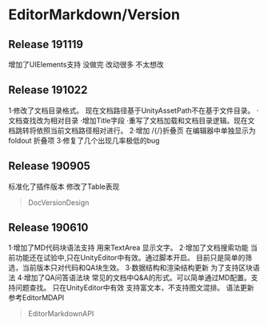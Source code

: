 ﻿# EditorMarkdown/Version

## Release 191119

增加了UIElements支持 没做完 改动很多 不太想改

## Release 191022

1·修改了文档目录格式。
现在文档路径基于UnityAssetPath不在基于文件目录。
·文档查找改为相对目录
·增加Title字段
·重写了文档加载和文档目录逻辑。现在文档跳转将依照当前文档路径相对进行。
2·增加 /{/}折叠页
在编辑器中单独显示为foldout 折叠项
3·修复了几个出现几率极低的bug

## Release 190905

标准化了插件版本
修改了Table表现
>DocVersionDesign

## Release 190610

1·增加了MD代码块语法支持
用来TextArea 显示文字。
2·增加了文档搜索功能
当前功能还在试验中,只在UnityEditor中有效。通过脚本开启。
目前只是简单的筛选，当前版本只对代码和QA块生效。
3·数据结构和渲染结构更新
为了支持区块语法
4·增加了QA问答语法块
常见的文档中Q&A的形式。可以简单通过MD配置。支持问题查找。
只在UnityEditor中有效
支持富文本，不支持图文混排。
语法更新参考EditorMDAPI

>EditorMarkdownAPI
